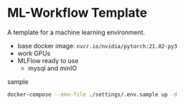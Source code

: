 # ML-Workflow Template

A template for a machine learning environment.

- base docker image: `nvcr.io/nvidia/pytorch:21.02-py3`
- work GPUs
- MLFlow ready to use
    - mysql and minIO

sample

```bash
docker-compose --env-file ./settings/.env.sample up -d
```